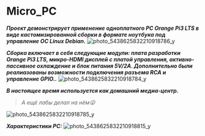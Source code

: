 # Micro_PC
___Проект демонстрирует применение одноплатного PC Orange Pi3 LTS в виде кастомизированной сборки в формате ноутбука под управление ОС Linux Debian.___
![photo_5438625832210918786_y](https://github.com/user-attachments/assets/33ead849-a372-4e61-9b8e-10f38102c918)


___Сборка включает в себя следующие модули: плата разработки Orange Pi3 LTS, микро-HDMI дисплей с платой управления, активно-пассивное охлаждение и блок питания 5V/2A. Дополнительно были реалиазованы возможности подключения разъема RCA и управление GPIO..___
![photo_5438625832210918784_y](https://github.com/user-attachments/assets/8b59793a-54ef-45d9-98ae-7c94f43deb71)


___В настоящее время используется как домашний медиа-центр.___
  > _А ещё лабы делал на нём😜_
> 
![photo_5438625832210918785_y](https://github.com/user-attachments/assets/18e2042f-0bfc-4aee-80d0-0e66cfbfed08)


___Характеристики PC:___
![photo_5438625832210918815_y](https://github.com/user-attachments/assets/0b3f9395-e030-4ff8-843b-d227bb425cc4)
